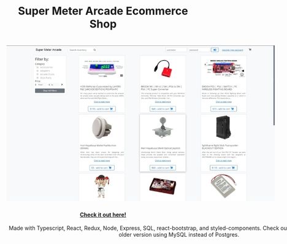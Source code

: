 <div style="text-align: center; width: 100%;">
<h1 style='margin: 2rem auto;'>Super Meter Arcade Ecommerce Shop<h1>

<div style='margin: 0 auto; width: 700px'  >
    <img src="https://raw.githubusercontent.com/gregoriB/personal-portfolio-site/deployment/src/images/super-meter-arcade.jpg" alt="search page"/>
</div>

#### [Check it out here!](https://super-meter-arcade.herokuapp.com)

<div style='width: 900px; margin: 0 auto;'>

Made with Typescript, React, Redux, Node, Express, SQL, react-bootstrap, and styled-components. Check out the `mysql` branch for an older version using MySQL instead of Postgres.

</div>
</div>
